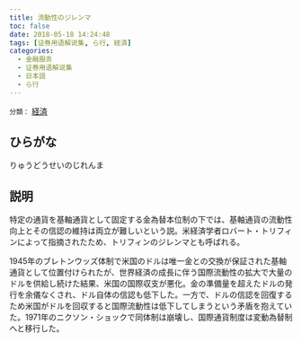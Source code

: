 ```yaml
---
title: 流動性のジレンマ
toc: false
date: 2018-05-18 14:24:48
tags: [证券用语解说集, ら行, 経済]
categories:
  - 金融服务
  - 证券用语解说集
  - 日本語
  - ら行
---
```


`分類：` [経済](/tags/経済/)

## ひらがな

りゅうどうせいのじれんま

## 説明

特定の通貨を基軸通貨として固定する金為替本位制の下では、基軸通貨の流動性向上とその信認の維持は両立が難しいという説。米経済学者ロバート・トリフィンによって指摘されたため、トリフィンのジレンマとも呼ばれる。

1945年のブレトンウッズ体制で米国のドルは唯一金との交換が保証された基軸通貨として位置付けられたが、世界経済の成長に伴う国際流動性の拡大で大量のドルを供給し続けた結果、米国の国際収支が悪化。金の準備量を超えたドルの発行を余儀なくされ、ドル自体の信認も低下した。一方で、ドルの信認を回復するため米国がドルを回収すると国際流動性は低下してしまうという矛盾を抱えていた。1971年のニクソン・ショックで同体制は崩壊し、国際通貨制度は変動為替制へと移行した。
